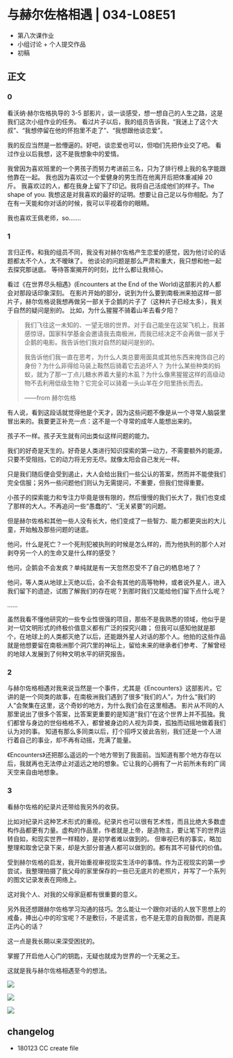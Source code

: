  # 与赫尔佐格相遇 | 034-L08E51
 
 - 第八次课作业
 - 小组讨论 + 个人提交作品
 - 初稿
 
## 正文

### 0

看沃纳·赫尔佐格执导的 3-5 部影片，谈一谈感受，想一想自己的人生之路，这是我们这次小组作业的任务。
看过片子以后，我的组员告诉我，“我迷上了这个大叔”、“我想停留在他的怀抱里不走了”、“我想跟他谈恋爱”。

我的反应当然是一脸懵逼的。好吧，谈恋爱也可以，但咱们先把作业交了吧。
看过作业以后我想，这不是我想象中的爱情。

我曾因为喜欢班里的一个男孩子而努力考进前三名，只为了排行榜上我的名字能跟他靠在一起。
我也因为喜欢过一个爱健身的男生而在他离开后把体重减掉 20 斤。
我喜欢过的人，都在我身上留下了印记。我将自己活成他们的样子。The shape of you. 
我想这是对我喜欢的最好的证明。想要让自己足以与你相配。为了在有一天能和你对话的时候，我可以平视着你的眼睛。

我也喜欢王佩老师，so……. 

### 1

言归正传。和我的组员不同，我没有对赫尔佐格产生恋爱的感觉，因为他讨论的话题都太不个人，太不暧昧了。
他谈论的问题是那么严肃和重大，我只想和他一起去探究那谜底。
等待答案揭开的时刻，比什么都让我倾心。

看过《在世界尽头相遇》(Encounters at the End of the World)这部影片的人都会对那段话印象深刻。
在影片开始的部分，说到为什么要到南极洲来拍这样一部片子，赫尔佐格说我想再做另一部关于企鹅的片子了（这种片子已经太多），我关于自然的疑问是别的。
比如，为什么猩猩不骑着山羊去看夕阳？

> 我们飞往这一未知的、一望无垠的世界。对于自己能坐在这架飞机上，我甚感惊讶。国家科学基金会邀请我去南极洲，而我已经决定不会再做一部关于企鹅的电影。我告诉他们我对自然的疑问是别的。
> 
> 我告诉他们我一直在思考，为什么人类总要用面具或其他东西来掩饰自己的身份？为什么非得给马装上鞍然后骑着它去追坏人？ 为什么某些种类的蚂蚁，就为了那一丁点儿糖水养着大量的木虱？为什么像黑猩猩这样的高级动物不去利用低级生物？它完全可以骑着一头山羊在夕阳里扬长而去。
> 
> ——from 赫尔佐格

有人说，看到这段话就觉得他是个天才，因为这些问题不像是从一个寻常人脑袋里冒出来的。我要更正补充一点：这不是一个寻常的成年人能想出来的。

孩子不一样。孩子天生就有问出类似这样问题的能力。

我们的好奇是天生的。好奇是人类进行知识探索的第一动力，不需要额外的能源，只要不受阻挡，它的动力将无穷无尽。就像太阳会自己发光一样。

只是我们随后便会受到遏止，大人会给出我们一些公认的答案，然而并不能使我们完全信服；另外一些问题他们则认为无需提问，不重要，但我们觉得重要。

小孩子的探索能力和专注力毕竟是很有限的，然后慢慢的我们长大了，我们也变成了那样的大人。不再追问一些“愚蠢的”、“无关紧要”的问题。

但是赫尔佐格和其他一些人没有长大，他们变成了一些智力、能力都更突出的大儿童，开始触及那些问题的谜底。

他问，什么是死亡？一个死刑犯被执刑的时候是怎么样的，而为他执刑的那个人对剥夺另一个人的生命又是什么样的感受？

他问，企鹅会不会发疯？单纯就是有一天忽然忍受不了自己的栖息地了？

他问，等人类从地球上灭绝以后，会不会有其他的高等物种，或者说外星人，进入我们留下的遗迹，试图了解我们的存在呢？到那时我们又能给他们留下点什么呢？

……

虽然我看不懂他研究的一些专业性很强的项目，那些不是我熟悉的领域，他似乎是对一切文明形式的终极价值意义都有广泛的探究兴趣；
但我可以感知他就是那个，在地球上的人类都灭绝了以后，还能跟外星人对话的那个人。他拍的这些作品就是他想要留在南极洲那个洞穴里的神坛上，留给未来的继承者们参考、了解曾经的地球人发展到了何种文明水平的研究报告。


### 2

与赫尔佐格相遇对我来说当然是一个事件，尤其是《Encounters》这部影片。它讲的是一个同类的故事，在南极洲我们遇到了很多“我们的人”，为什么“我们的人”会聚集在这里，这个奇妙的地方，为什么我们会在这里相遇。
影片从不同的人那里说出了很多个答案，比答案更重要的是知道“我们”在这个世界上并不孤独。我们都曾与身边的世俗格格不入，都曾被身边的人视为异类，孤独而动摇地做着我们认为对的事。
知道有那么多同类以后，打个招呼又彼此告别，我们还是一个人进行着自己的事业，却不再有动摇，充满了能量。

《Encounters》还把那么遥远的一个地方带到了我面前。当知道有那个地方存在以后，我就再也无法停止对遥远之地的想象。它让我的心拥有了一片前所未有的广阔天空来自由地想象。

### 3

看赫尔佐格的纪录片还带给我另外的收获。

比如对纪录片这种艺术形式的重视。纪录片也可以很有艺术性，而且比绝大多数虚构作品都更有力量。虚构的作品里，作者就是上帝，是造物主，要让笔下的世界运转自如，和现实世界一样精妙，是初学者难以做到的。
但审视已有的事实，略加整理和取舍记录下来，却是大部分普通人都可以做到的。都有其不可替代的价值。

受到赫尔佐格的启发，我开始重视审视现实生活中的事情。作为正视现实的第一步尝试，我整理拍摄了我父母的家里保存的一些已无底片的老照片，并写了一个系列的图文记录发表在网络上。

这对我个人、对我的父母家庭都有很重要的意义。

另外我还想跟赫尔佐格学习沟通的技巧。怎么能让一个跟你对话的人放下思想上的戒备，捧出心中的珍宝呢？不是敷衍，不是谎言，也不是无意的自我防御，而是真正内心的话？

这一点是我长期以来深受困扰的。

掌握了开启他人心门的钥匙，无疑也就成为世界的一个无冕之王。

这就是我与赫尔佐格相遇至今的想法。

![](https://user-images.githubusercontent.com/33742288/35160422-0800a9c6-fd78-11e7-9e75-c9edfcbfaa92.jpg)

![](https://user-images.githubusercontent.com/33742288/35238237-e0edf998-ffe7-11e7-95de-dc2183f21f34.jpg)

![](https://user-images.githubusercontent.com/33742288/35238256-eb3aab44-ffe7-11e7-9414-9d1db32c3d7c.jpg)

## changelog

- 180123 CC create file
